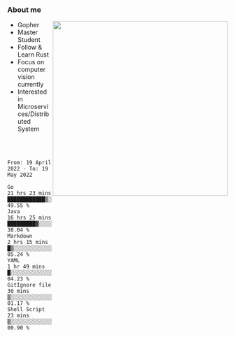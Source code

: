 ### About me

<img align="right" src="https://github-readme-stats-zhiwei-feng.vercel.app/api?username=zhiwei-Feng&show_icons=true&theme=algolia" width="400" />

- Gopher
- Master Student
- Follow & Learn Rust
- Focus on computer vision currently
- Interested in Microservices/Distributed System


<br>
<br>
  
<!--START_SECTION:waka-->

```text
From: 19 April 2022 - To: 19 May 2022

Go               21 hrs 23 mins  ████████████▒░░░░░░░░░░░░   49.55 %
Java             16 hrs 25 mins  █████████▓░░░░░░░░░░░░░░░   38.04 %
Markdown         2 hrs 15 mins   █▒░░░░░░░░░░░░░░░░░░░░░░░   05.24 %
YAML             1 hr 49 mins    █░░░░░░░░░░░░░░░░░░░░░░░░   04.23 %
GitIgnore file   30 mins         ▒░░░░░░░░░░░░░░░░░░░░░░░░   01.17 %
Shell Script     23 mins         ▒░░░░░░░░░░░░░░░░░░░░░░░░   00.90 %
```

<!--END_SECTION:waka-->
</p>



<!--
[![github stats](https://github-readme-stats.vercel.app/api?username=zhiwei-Feng&theme=tokyonight&show_icons=true)](https://github.com/anuraghazra/github-readme-stats)
-->




<!--
**zhiwei-Feng/zhiwei-Feng** is a ✨ _special_ ✨ repository because its `README.md` (this file) appears on your GitHub profile.

Here are some ideas to get you started:

- 🔭 I’m currently working on ...
- 🌱 I’m currently learning ...
- 👯 I’m looking to collaborate on ...
- 🤔 I’m looking for help with ...
- 💬 Ask me about ...
- 📫 How to reach me: ...
- 😄 Pronouns: ...
- ⚡ Fun fact: ...
-->



